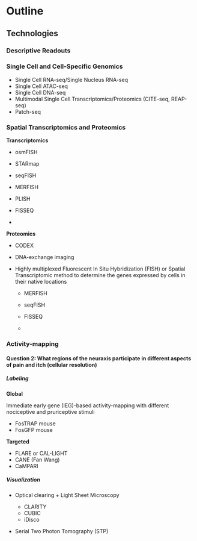 # Outline

## Technologies

### Descriptive Readouts


### Single Cell and Cell-Specific Genomics

- Single Cell RNA-seq/Single Nucleus RNA-seq
- Single Cell ATAC-seq
- Single Cell DNA-seq
- Multimodal Single Cell Transcriptomics/Proteomics (CITE-seq, REAP-seq)
- Patch-seq  


### Spatial Transcriptomics and Proteomics

**Transcriptomics**

- osmFISH
- STARmap

- seqFISH
- MERFISH
- PLISH
- FISSEQ
- 
**Proteomics**

- CODEX
- DNA-exchange imaging






- Highly multiplexed Fluorescent In Situ Hybridization (FISH) or Spatial Transcriptomic method to determine the genes expressed by cells in their native locations
    - MERFISH
 	- seqFISH
 	
 	- FISSEQ
 	- 
 


### Activity-mapping

#### Question 2: What regions of the neuraxis participate in different aspects of pain and itch (cellular resolution)

##### Labeling

**Global** 

Immediate early gene (IEG)-based activity-mapping with different nociceptive and pruriceptive stimuli    

- FosTRAP mouse
- FosGFP mouse

**Targeted**  

- FLARE or CAL-LIGHT
- CANE (Fan Wang)
- CaMPARI

##### Visualization

- Optical clearing + Light Sheet Microscopy
    - CLARITY 
    - CUBIC
    - iDisco

- Serial Two Photon Tomography (STP)





 




